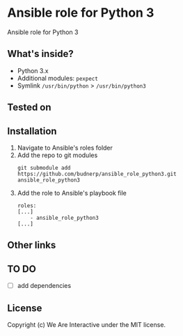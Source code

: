 # Ansible role for Python 3 
Ansible role for Python 3

## What's inside?
- Python 3.x
- Additional modules: `pexpect`
- Symlink `/usr/bin/python` > `/usr/bin/python3`
   
## Tested on

## Installation
1. Navigate to Ansible's roles folder
2. Add the repo to git modules
    ```
    git submodule add https://github.com/budnerp/ansible_role_python3.git ansible_role_python3
    ```
3. Add the role to Ansible's playbook file
    ```    
    roles:
    [...]
        - ansible_role_python3
    [...]
    ```

## Other links

## TO DO
-[ ] add dependencies

## License
Copyright (c) We Are Interactive under the MIT license.